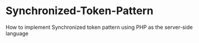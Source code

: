 # Synchronized-Token-Pattern
How to implement Synchronized token pattern using PHP as the server-side language

